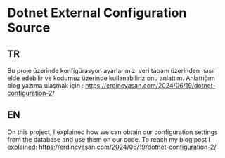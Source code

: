 # Dotnet External Configuration Source

## TR
Bu proje üzerinde konfigürasyon ayarlarımızı veri tabanı üzerinden nasıl elde edebilir ve kodumuz üzerinde kullanabiliriz onu anlattım. Anlattığım blog yazıma ulaşmak için : https://erdincyasan.com/2024/06/19/dotnet-configuration-2/

## EN
On this project, I explained how we can obtain our configuration settings from the database and use them on our code. To reach my blog post I explained: https://erdincyasan.com/2024/06/19/dotnet-configuration-2/